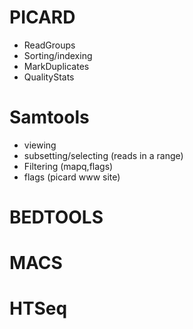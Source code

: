 # PICARD
* ReadGroups
* Sorting/indexing
* MarkDuplicates
* QualityStats
# Samtools
* viewing
* subsetting/selecting (reads in a range)
* Filtering (mapq,flags)
* flags (picard www site) 
# BEDTOOLS

# MACS

# HTSeq 
